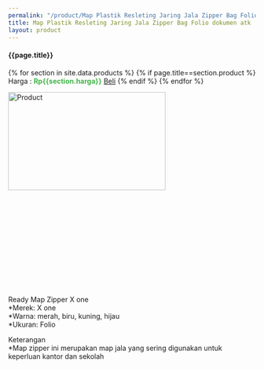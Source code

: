 ```yaml
---
permalink: "/product/Map Plastik Resleting Jaring Jala Zipper Bag Folio dokumen atk"
title: Map Plastik Resleting Jaring Jala Zipper Bag Folio dokumen atk
layout: product
---
```


#### {{page.title}}

{% for section in site.data.products %}
	{% if page.title==section.product %}
Harga : <span style="color:#42b549">**Rp{{section.harga}}**</span>  <a class="btn btn-success" href="http://api.whatsapp.com/send?phone={{site.whatsapp}}&text=kak saya mau beli {{page.title}} 1 buah %0A harga%3A {{section.harga}} bayarnya di kampus ia kak %3A)" style="width:100px;">Beli</a>
	{% endif %}
{% endfor %}

<image src="{{site.baseurl}}/img/Map Plastik Resleting Jaring Jala Zipper Bag Folio dokumen atk.png" alt="Product" width="80%" height="50%" style="max-width:400px;max-height:400px"/>

Ready Map Zipper X one  
*Merek: X one  
*Warna: merah, biru, kuning, hijau  
*Ukuran: Folio  
  
Keterangan  
*Map zipper ini merupakan map jala yang sering digunakan untuk keperluan kantor dan sekolah